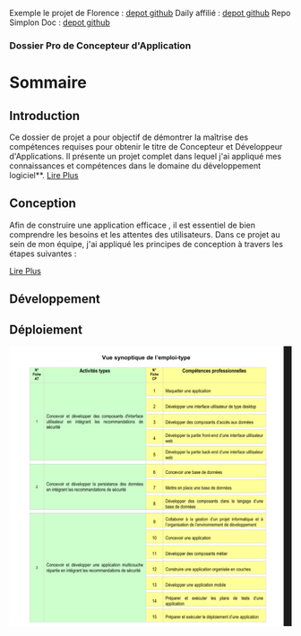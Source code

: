 Exemple le projet de Florence : [depot github](https://github.com/Florence-Martin/CDA_fil_rouge)
Daily affilié : [depot github](https://github.com/Simplon-hdf/daily-objectives-cda-vals-p4/blob/main/Jour-32.md)
Repo Simplon Doc : [depot github](https://github.com/Simplon-hdf/bot-discord-Simplon-Hub-doc)

### Dossier Pro de Concepteur d'Application

# Sommaire

## Introduction

Ce dossier de projet a pour objectif de démontrer la maîtrise des compétences requises pour obtenir le titre de Concepteur et Développeur d'Applications. Il présente un projet complet dans lequel j'ai appliqué mes connaissances et compétences dans le domaine du développement logiciel\*\*.
[Lire Plus](1.introduction/introduction.md)

## Conception

Afin de construire une application efficace , il est essentiel de bien comprendre les besoins et les attentes des utilisateurs. Dans ce projet au sein de mon équipe, j'ai appliqué les principes de conception à travers les étapes suivantes :

[Lire Plus](1.conception/conception.md)

## Développement

## Déploiement

![CDA_Tableau](assets/img/Tableau_Competences_CDA.jpg)
